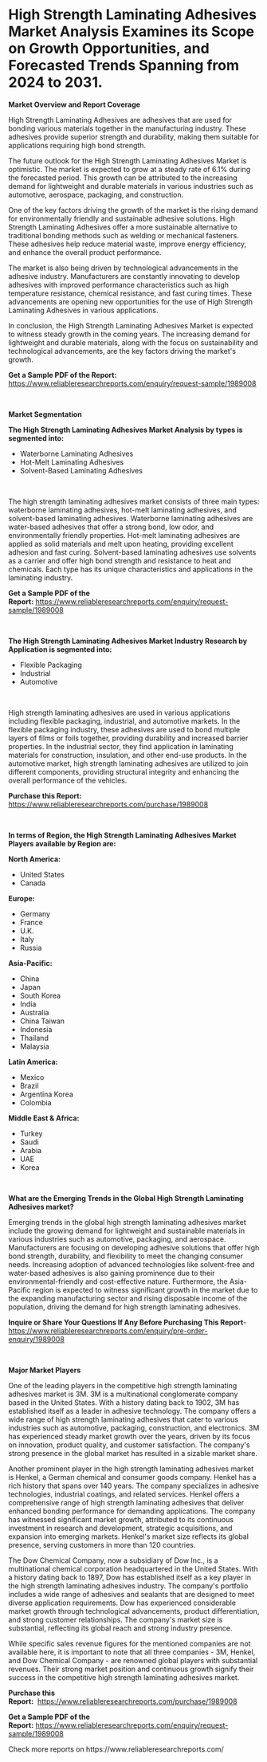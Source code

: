 <p><h1>High Strength Laminating Adhesives Market Analysis Examines its Scope on Growth Opportunities, and Forecasted Trends Spanning from 2024 to 2031.</h1></p><p><strong>Market Overview and Report Coverage</strong></p>
<p><p>High Strength Laminating Adhesives are adhesives that are used for bonding various materials together in the manufacturing industry. These adhesives provide superior strength and durability, making them suitable for applications requiring high bond strength.</p><p>The future outlook for the High Strength Laminating Adhesives Market is optimistic. The market is expected to grow at a steady rate of 6.1% during the forecasted period. This growth can be attributed to the increasing demand for lightweight and durable materials in various industries such as automotive, aerospace, packaging, and construction.</p><p>One of the key factors driving the growth of the market is the rising demand for environmentally friendly and sustainable adhesive solutions. High Strength Laminating Adhesives offer a more sustainable alternative to traditional bonding methods such as welding or mechanical fasteners. These adhesives help reduce material waste, improve energy efficiency, and enhance the overall product performance.</p><p>The market is also being driven by technological advancements in the adhesive industry. Manufacturers are constantly innovating to develop adhesives with improved performance characteristics such as high temperature resistance, chemical resistance, and fast curing times. These advancements are opening new opportunities for the use of High Strength Laminating Adhesives in various applications.</p><p>In conclusion, the High Strength Laminating Adhesives Market is expected to witness steady growth in the coming years. The increasing demand for lightweight and durable materials, along with the focus on sustainability and technological advancements, are the key factors driving the market's growth.</p></p>
<p><strong>Get a Sample PDF of the Report:</strong> <a href="https://www.reliableresearchreports.com/enquiry/request-sample/1989008">https://www.reliableresearchreports.com/enquiry/request-sample/1989008</a></p>
<p>&nbsp;</p>
<p><strong>Market Segmentation</strong></p>
<p><strong>The High Strength Laminating Adhesives Market Analysis by types is segmented into:</strong></p>
<p><ul><li>Waterborne Laminating Adhesives</li><li>Hot-Melt Laminating Adhesives</li><li>Solvent-Based Laminating Adhesives</li></ul></p>
<p>&nbsp;</p>
<p><p>The high strength laminating adhesives market consists of three main types: waterborne laminating adhesives, hot-melt laminating adhesives, and solvent-based laminating adhesives. Waterborne laminating adhesives are water-based adhesives that offer a strong bond, low odor, and environmentally friendly properties. Hot-melt laminating adhesives are applied as solid materials and melt upon heating, providing excellent adhesion and fast curing. Solvent-based laminating adhesives use solvents as a carrier and offer high bond strength and resistance to heat and chemicals. Each type has its unique characteristics and applications in the laminating industry.</p></p>
<p><strong>Get a Sample PDF of the Report:</strong>&nbsp;<a href="https://www.reliableresearchreports.com/enquiry/request-sample/1989008">https://www.reliableresearchreports.com/enquiry/request-sample/1989008</a></p>
<p>&nbsp;</p>
<p><strong>The High Strength Laminating Adhesives Market Industry Research by Application is segmented into:</strong></p>
<p><ul><li>Flexible Packaging</li><li>Industrial</li><li>Automotive</li></ul></p>
<p>&nbsp;</p>
<p><p>High strength laminating adhesives are used in various applications including flexible packaging, industrial, and automotive markets. In the flexible packaging industry, these adhesives are used to bond multiple layers of films or foils together, providing durability and increased barrier properties. In the industrial sector, they find application in laminating materials for construction, insulation, and other end-use products. In the automotive market, high strength laminating adhesives are utilized to join different components, providing structural integrity and enhancing the overall performance of the vehicles.</p></p>
<p><strong>Purchase this Report:</strong>&nbsp; <a href="https://www.reliableresearchreports.com/purchase/1989008">https://www.reliableresearchreports.com/purchase/1989008</a></p>
<p>&nbsp;</p>
<p><strong>In terms of Region, the High Strength Laminating Adhesives Market Players available by Region are:</strong></p>
<p>
    <p> <strong> North America: </strong>
        <ul>
            <li>United States</li>
            <li>Canada</li>
        </ul>
        </p> 
    <p> <strong> Europe: </strong>
        <ul>
            <li>Germany</li>
            <li>France</li>
            <li>U.K.</li>
            <li>Italy</li>
            <li>Russia</li>
        </ul>
        </p> 
    <p> <strong> Asia-Pacific: </strong>
        <ul>
            <li>China</li>
            <li>Japan</li>
            <li>South Korea</li>
            <li>India</li>
            <li>Australia</li>
            <li>China Taiwan</li>
            <li>Indonesia</li>
            <li>Thailand</li>
            <li>Malaysia</li>
        </ul>
        </p> 
    <p> <strong> Latin America: </strong>
        <ul>
            <li>Mexico</li>
            <li>Brazil</li>
            <li>Argentina Korea</li>
            <li>Colombia</li>
        </ul>
        </p> 
    <p> <strong> Middle East & Africa: </strong>
        <ul>
            <li>Turkey</li>
            <li>Saudi</li>
            <li>Arabia</li>
            <li>UAE</li>
            <li>Korea</li>
        </ul>
    </p>
    </p>
<p>&nbsp;</p>
<p><strong>What are the Emerging Trends in the Global High Strength Laminating Adhesives market?</strong></p>
<p><p>Emerging trends in the global high strength laminating adhesives market include the growing demand for lightweight and sustainable materials in various industries such as automotive, packaging, and aerospace. Manufacturers are focusing on developing adhesive solutions that offer high bond strength, durability, and flexibility to meet the changing consumer needs. Increasing adoption of advanced technologies like solvent-free and water-based adhesives is also gaining prominence due to their environmental-friendly and cost-effective nature. Furthermore, the Asia-Pacific region is expected to witness significant growth in the market due to the expanding manufacturing sector and rising disposable income of the population, driving the demand for high strength laminating adhesives.</p></p>
<p><strong>Inquire or Share Your Questions If Any Before Purchasing This Report</strong>- <a href="https://www.reliableresearchreports.com/enquiry/pre-order-enquiry/1989008">https://www.reliableresearchreports.com/enquiry/pre-order-enquiry/1989008</a></p>
<p>&nbsp;</p>
<p><strong>Major Market Players</strong></p>
<p><p>One of the leading players in the competitive high strength laminating adhesives market is 3M. 3M is a multinational conglomerate company based in the United States. With a history dating back to 1902, 3M has established itself as a leader in adhesive technology. The company offers a wide range of high strength laminating adhesives that cater to various industries such as automotive, packaging, construction, and electronics. 3M has experienced steady market growth over the years, driven by its focus on innovation, product quality, and customer satisfaction. The company's strong presence in the global market has resulted in a sizable market share.</p><p>Another prominent player in the high strength laminating adhesives market is Henkel, a German chemical and consumer goods company. Henkel has a rich history that spans over 140 years. The company specializes in adhesive technologies, industrial coatings, and related services. Henkel offers a comprehensive range of high strength laminating adhesives that deliver enhanced bonding performance for demanding applications. The company has witnessed significant market growth, attributed to its continuous investment in research and development, strategic acquisitions, and expansion into emerging markets. Henkel's market size reflects its global presence, serving customers in more than 120 countries.</p><p>The Dow Chemical Company, now a subsidiary of Dow Inc., is a multinational chemical corporation headquartered in the United States. With a history dating back to 1897, Dow has established itself as a key player in the high strength laminating adhesives industry. The company's portfolio includes a wide range of adhesives and sealants that are designed to meet diverse application requirements. Dow has experienced considerable market growth through technological advancements, product differentiation, and strong customer relationships. The company's market size is substantial, reflecting its global reach and strong industry presence.</p><p>While specific sales revenue figures for the mentioned companies are not available here, it is important to note that all three companies - 3M, Henkel, and Dow Chemical Company - are renowned global players with substantial revenues. Their strong market position and continuous growth signify their success in the competitive high strength laminating adhesives market.</p></p>
<p><strong>Purchase this Report:</strong>&nbsp;&nbsp;<a href="https://www.reliableresearchreports.com/purchase/1989008">https://www.reliableresearchreports.com/purchase/1989008</a></p>
<p></p>
<p><strong>Get a Sample PDF of the Report:</strong>&nbsp;<a href="https://www.reliableresearchreports.com/enquiry/request-sample/1989008">https://www.reliableresearchreports.com/enquiry/request-sample/1989008</a></p>
<p>Check more reports on https://www.reliableresearchreports.com/</p>